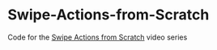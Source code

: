 # Swipe-Actions-from-Scratch

Code for the [Swipe Actions from Scratch](https://youtu.be/ownHJtR8aTM?si=1dqpW89QvRoipXFI) video series
